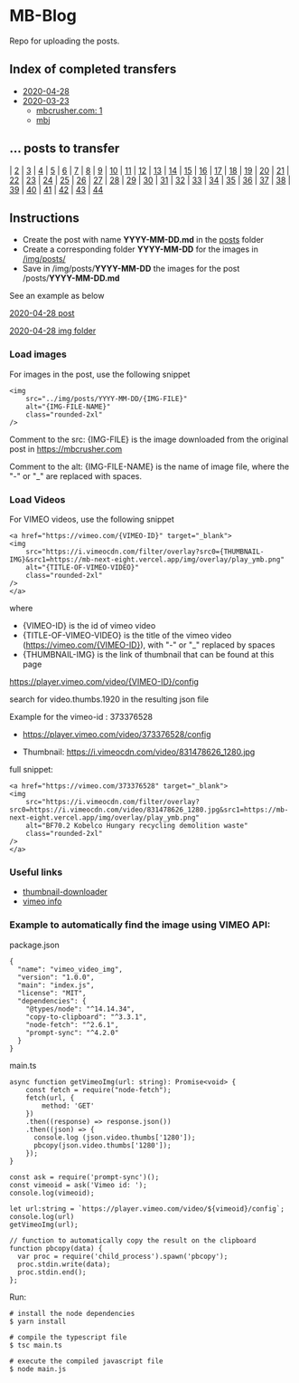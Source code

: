 # MB-Blog

Repo for uploading the posts.


## Index of completed transfers

* [2020-04-28](./posts/2020-04-28.md)
* [2020-03-23](./posts/2020-03-23.md) 
  * [mbcrusher.com: 1](https://www.mbcrusher.com/ja/jp/お知らせ/news/ロータリースクリーニングバケットmb-hdsで何が処理できる？)
  * [mbj](https://mb-next-eight.vercel.app/posts/2020-03-23)


## ... posts to transfer


| [2](https://www.mbcrusher.com/ja/jp/お知らせ/news/スキッドステアローダ、ホイールローダ、バックホーローダ-br-最大効果を得るための９つのポイント)
| [3](https://www.mbcrusher.com/ja/jp/お知らせ/news/mbクラッシャーのツインヘッダー：橋の上や交通量の多い道路での工事に最適)
| [4](https://www.mbcrusher.com/ja/jp/お知らせ/news/建設副産物：それ、本当に廃棄物？)
| [5](https://www.mbcrusher.com/ja/jp/お知らせ/news/えっ、それ可能なの？-ちょっと特殊な作業でもmbアタッチメントを使ってサクッと処理)
| [6](https://www.mbcrusher.com/ja/jp/お知らせ/news/建設副産物を処理する５つのシンプルな方法)
| [7](https://www.mbcrusher.com/ja/jp/お知らせ/news/次世代mbツインヘッダーを使う理由)
| [8](https://www.mbcrusher.com/ja/jp/お知らせ/news/立ち止まることはできない、とデータが語る。-現場のプロたちの言葉。)
| [9](https://www.mbcrusher.com/ja/jp/お知らせ/news/mbクラッシャーが新世代ロータリースクリーニングバケットを発表：様々な素材を素早く処理する多機能システム登場)
| [10](https://www.mbcrusher.com/ja/jp/お知らせ/news/離島とアタッチメント：離島での工事に伴う数々の難関を乗り越え、問題点を収益力に転換。「不可能」を「可能」に切り替えた事例を４件ご紹介します。)
| [11](https://www.mbcrusher.com/ja/jp/お知らせ/news/バケットクラッシャーの姿が見えません。　でもそっとしておきましょう。)
| [12](https://www.mbcrusher.com/ja/jp/お知らせ/news/作業現場はいつでも活気に溢れています)
| [13](https://www.mbcrusher.com/ja/jp/お知らせ/news/スウィートな仕事)
| [14](https://www.mbcrusher.com/ja/jp/お知らせ/news/mbジャパン-コベルコ建機)
| [15](https://www.mbcrusher.com/ja/jp/お知らせ/news/鋳造産業：スクラップから価値を生み出す)
| [16](https://www.mbcrusher.com/ja/jp/お知らせ/news/mbクラッシャージャパン-コマツ)
| [17](https://www.mbcrusher.com/ja/jp/お知らせ/news/fifa-2022-カタール大会に向けmbクラッシャー大活躍。)
| [18](https://www.mbcrusher.com/ja/jp/お知らせ/news/溝堀の進化-世界へ開拓)
| [19](https://www.mbcrusher.com/ja/jp/お知らせ/news/解体と建築からなる廃棄物の新時代。)
| [20](https://www.mbcrusher.com/ja/jp/お知らせ/news/2018年3月18日。-世界中で、リサイクルのすべてに捧げる1日。)
| [21](https://www.mbcrusher.com/ja/jp/お知らせ/news/素晴らしい！　bf１５０.１０はアルメニアの採石場にて硬い岩を粉砕！)
| [22](https://www.mbcrusher.com/ja/jp/お知らせ/news/mb-r500、ツインヘッダー)
| [23](https://www.mbcrusher.com/ja/jp/お知らせ/news/mb-高性能ツインヘッダー)
| [24](https://www.mbcrusher.com/ja/jp/お知らせ/news/mbに新シリーズ登場！)
| [25](https://www.mbcrusher.com/ja/jp/お知らせ/news/ブドウの収穫は最盛期...-意外な場所でもmbが活躍)
| [26](https://www.mbcrusher.com/ja/jp/お知らせ/news/ペルーの採掘現場で、バケットクラッシャーbf120.4はキャタピラー336の重機に取り付けられています。bf120.4で破砕された骨材は様々な方法でリサイクルされます。)
| [27](https://www.mbcrusher.com/ja/jp/お知らせ/news/mbクラッシャー-利益と環境保護を同時に実現)
| [28](https://www.mbcrusher.com/ja/jp/お知らせ/news/mbクラッシャー、-autostrada-polska-2017にて特別賞を獲得)
| [29](https://www.mbcrusher.com/ja/jp/お知らせ/news/2017new環境展　mbクラッシャーの革新)
| [30](https://www.mbcrusher.com/ja/jp/お知らせ/news/山頂での破砕)
| [31](https://www.mbcrusher.com/ja/jp/お知らせ/news/mbバケットクラッシャー-玄武岩の破砕が可能になりました！)
| [32](https://www.mbcrusher.com/ja/jp/お知らせ/news/固定式破砕機とバケットクラッシャーの同時利用のご提案)
| [33](https://www.mbcrusher.com/ja/jp/お知らせ/news/mbの革命は第4世代へ)
| [34](https://www.mbcrusher.com/ja/jp/お知らせ/news/mb-ブラジル・サンパウロ支社をオープン)
| [35](https://www.mbcrusher.com/ja/jp/お知らせ/news/コーカサスのガス輸送工事で活躍するmbスクリーンバケット)
| [36](https://www.mbcrusher.com/ja/jp/お知らせ/news/bf135.8とmb-s18-がサEジアラビアの大規模採石場で大活躍しています。)
| [37](https://www.mbcrusher.com/ja/jp/お知らせ/news/コマツ名古屋『お客様感謝フェア2015』に出展します。2015年3月14日、15日　株式会社前田製作所　コマツ名古屋-レンタル21)
| [38](https://www.mbcrusher.com/ja/jp/お知らせ/news/mbを導入するとこんなに違いがあります。-「mbアニメーション」。)
| [39](https://www.mbcrusher.com/ja/jp/お知らせ/news/mb-バウマ2016にて世界の脚光を浴びる)
| [40](https://www.mbcrusher.com/ja/jp/お知らせ/news/mb-japan-@-n-expo-2014-tokyo)
| [41](https://www.mbcrusher.com/ja/jp/お知らせ/news/mb-c50が受賞！)
| [42](https://www.mbcrusher.com/ja/jp/お知らせ/news/mb-japanは-ニシコン創立75周年　大感謝祭フェアーに参加します！-大阪でお待ちしています！)
| [43](https://www.mbcrusher.com/ja/jp/お知らせ/news/mb-@-bauma-2013)
| [44](https://www.mbcrusher.com/ja/jp/お知らせ/news/mb社製品が倍増　－　新モデルmb-l登場！)



## Instructions

- Create the post with name **YYYY-MM-DD.md** in the [posts](./posts) folder
- Create a corresponding folder **YYYY-MM-DD** for the images in [/img/posts/](./img/posts/)
- Save in  /img/posts/**YYYY-MM-DD**  the images for the post /posts/**YYYY-MM-DD.md**

See an example as below

[2020-04-28 post](./posts/2020-04-28.md)

[2020-04-28 img folder](./img/posts/2020-04-28)


### Load images

For images in the post, use the following snippet

```
<img 
    src="../img/posts/YYYY-MM-DD/{IMG-FILE}"
    alt="{IMG-FILE-NAME}"
    class="rounded-2xl"
/>
```

Comment to the src:
{IMG-FILE} is the image downloaded from the original post in https://mbcrusher.com

Comment to the alt:
{IMG-FILE-NAME} is the name of image file, where the "-" or "_" are replaced with spaces. 

### Load Videos
For VIMEO videos, use the following snippet

```
<a href="https://vimeo.com/{VIMEO-ID}" target="_blank">
<img 
    src="https://i.vimeocdn.com/filter/overlay?src0={THUMBNAIL-IMG}&src1=https://mb-next-eight.vercel.app/img/overlay/play_ymb.png"
    alt="{TITLE-OF-VIMEO-VIDEO}"
    class="rounded-2xl"
/>
</a>

```

where 

- {VIMEO-ID} is the id of vimeo video
- {TITLE-OF-VIMEO-VIDEO} is the title of the vimeo video (https://vimeo.com/{VIMEO-ID}), with "-" or "_" replaced by spaces
- {THUMBNAIL-IMG} is the link of thumbnail that can be found at this page

https://player.vimeo.com/video/{VIMEO-ID}/config

search for video.thumbs.1920 in the resulting json file

Example for the vimeo-id : 373376528

- https://player.vimeo.com/video/373376528/config

- Thumbnail: https://i.vimeocdn.com/video/831478626_1280.jpg


full snippet:

```
<a href="https://vimeo.com/373376528" target="_blank">
<img 
    src="https://i.vimeocdn.com/filter/overlay?src0=https://i.vimeocdn.com/video/831478626_1280.jpg&src1=https://mb-next-eight.vercel.app/img/overlay/play_ymb.png"
    alt="BF70.2 Kobelco Hungary recycling demolition waste"
    class="rounded-2xl"
/>
</a>
```

### Useful links

- [thumbnail-downloader](https://thumbnail-downloader.com/vimeo/)
- [vimeo info](https://player.vimeo.com/video/302289235/config)



### Example to automatically find the image using VIMEO API:

package.json
```
{
  "name": "vimeo_video_img",
  "version": "1.0.0",
  "main": "index.js",
  "license": "MIT",
  "dependencies": {
    "@types/node": "^14.14.34",
    "copy-to-clipboard": "^3.3.1",
    "node-fetch": "^2.6.1",
    "prompt-sync": "^4.2.0"
  }
}
```

main.ts
```
async function getVimeoImg(url: string): Promise<void> {
    const fetch = require("node-fetch");
    fetch(url, {
        method: 'GET'
    })
    .then((response) => response.json())
    .then((json) => {
      console.log (json.video.thumbs['1280']);
      pbcopy(json.video.thumbs['1280']);
    });
}

const ask = require('prompt-sync')();
const vimeoid = ask('Vimeo id: ');
console.log(vimeoid);

let url:string = `https://player.vimeo.com/video/${vimeoid}/config`;
console.log(url)
getVimeoImg(url);

// function to automatically copy the result on the clipboard
function pbcopy(data) {
  var proc = require('child_process').spawn('pbcopy');
  proc.stdin.write(data);
  proc.stdin.end();
};
```

Run: 

```
# install the node dependencies
$ yarn install

# compile the typescript file
$ tsc main.ts

# execute the compiled javascript file
$ node main.js

```

